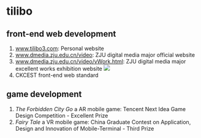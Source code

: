 # tilibo
## front-end web development
1. www.tilibo3.com: Personal website
2. www.dmedia.zju.edu.cn/video: ZJU digital media major official website
3. www.dmedia.zju.edu.cn/video/vWork.html: ZJU digital media major excellent works exhibition website
![](tilibo3/dmeida-work3-screenshot.png)
4. CKCEST front-end web standard
## game development
1. *The Forbidden City Go* a AR mobile game: Tencent Next Idea Game Design Competition - Excellent Prize
2. *Fairy Tale* a VR mobile game: China Graduate Contest on Application, Design and Innovation of Mobile-Terminal - Third Prize
